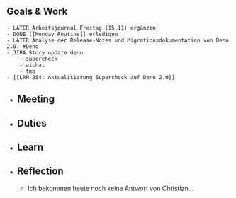## Goals & Work
	- LATER Arbeitsjournal Freitag (15.11) ergänzen
	- DONE [[Monday Routine]] erledigen
	- LATER Analyse der Release-Notes und Migrationsdokumentation von Deno 2.0. #Deno
	- JIRA Story update deno
		- supercheck
		- aichat
		- tmb
	- [[LRN-254: Aktualisierung Supercheck auf Deno 2.0]]
- ## Meeting
- ## Duties
- ## Learn
- ## Reflection
	- Ich bekommen heute noch keine Antwort von Christian...